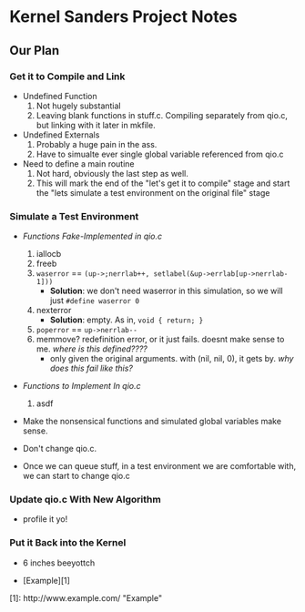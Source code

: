 <!DOCTYPE html>
<html>
<head>
        <title>Kernel Sanders Project Notes </title>
        <link rel="stylesheet" type="text/css" href="style.css">
</head>
<body>

# Kernel Sanders Project Notes

## Our Plan

### Get it to Compile and Link
-	Undefined Function
    1.  Not hugely substantial
    2.  Leaving blank functions in stuff.c. Compiling separately from qio.c, but linking with it later in mkfile.
-   Undefined Externals
    1.  Probably a huge pain in the ass. 
    2.  Have to simualte ever single global variable referenced from qio.c
-   Need to define a main routine
    1.  Not hard, obviously the last step as well. 
    2.  This will mark the end of the "let's get it to compile" stage and start the "lets simulate a test environment on the original file" stage

### Simulate a Test Environment
-   _Functions Fake-Implemented in qio.c_
    1.  iallocb 
    2.  freeb
    3.  `waserror` == `(up->;nerrlab++, setlabel(&up->errlab[up->nerrlab-1]))`
        -   **Solution**: we don't need waserror in this simulation, so we will just `#define waserror 0`
    4. nexterror
        -   **Solution**: empty. As in, `void { return; }`
    5. `poperror` == `up->nerrlab--`
    6. memmove? redefinition error, or it just fails. doesnt make sense to me. _where is this defined????_
        -   only given the original arguments. with (nil, nil, 0), it gets by. _why does this fail like this?_

-   _Functions to Implement In qio.c_
    1.  asdf
-   Make the nonsensical functions and simulated global variables make sense.
-   Don't change qio.c.
-   Once we can queue stuff, in a test environment we are comfortable with, we can start to change qio.c

### Update qio.c With New Algorithm
-   profile it yo!

### Put it Back into the Kernel
-   6 inches beeyottch

- [Example][1] 


</body>
</html>
[1]: http://www.example.com/ "Example"
